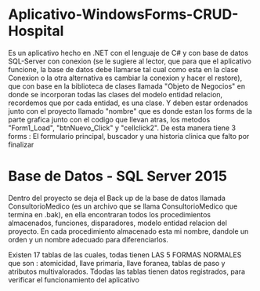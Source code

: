 # Aplicativo-WindowsForms-CRUD-Hospital
 Es un aplicativo hecho en .NET con el lenguaje de C# y con base de datos SQL-Server con conexion (se le sugiere al lector, que para que el aplicativo funcione, la base de datos debe llamarse tal cual como esta en la clase Conexion o la otra alternativa es cambiar la conexion y hacer el restore), que con base en la biblioteca de clases llamada "Objeto de Negocios" en donde se incorporan todas las clases del modelo entidad relacion, recordemos que por cada entidad, es una clase. Y deben estar ordenados junto con el proyecto llamado "nombre"  que es donde estan los forms de la parte grafica junto con el codigo que llevan atras, los metodos "Form1_Load", "btnNuevo_Click" y "cellclick2". De esta manera tiene 3 forms : El formulario principal, buscador y una historia clinica que falto por finalizar 
 
 
 # Base de Datos - SQL Server 2015
  Dentro del proyecto se deja el Back up de la base de datos llamada ConsultorioMedico (es un archivo que se llama ConsultorioMedico que termina en .bak), en ella encontraran todos los procedimientos almacenados, funciones, disparadores, modelo entidad relacion del proyecto. En cada procedimiento almacenado esta mi nombre, dandole un orden y un nombre adecuado para diferenciarlos. 
  
  Existen 17 tablas de las cuales, todas tienen LAS 5 FORMAS NORMALES que son : atomicidad, llave primaria, llave foranea, tablas de paso y atributos multivalorados. Tdodas las tablas tienen datos registrados, para verificar el funcionamiento del aplicativo
  
  
  
  
 

